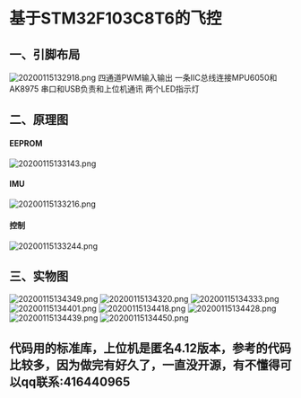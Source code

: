 # 基于STM32F103C8T6的飞控
## 一、引脚布局
![20200115132918.png](http://markdown.shaowp.cn/img/20200115132918.png)
四通道PWM输入输出
一条IIC总线连接MPU6050和AK8975
串口和USB负责和上位机通讯
两个LED指示灯

## 二、原理图
#### EEPROM
![20200115133143.png](http://markdown.shaowp.cn/img/20200115133143.png)


#### IMU
![20200115133216.png](http://markdown.shaowp.cn/img/20200115133216.png)

#### 控制
![20200115133244.png](http://markdown.shaowp.cn/img/20200115133244.png)

## 三、实物图
![20200115134349.png](http://markdown.shaowp.cn/img/20200115134349.png)
![20200115134320.png](http://markdown.shaowp.cn/img/20200115134320.png)
![20200115134333.png](http://markdown.shaowp.cn/img/20200115134333.png)
![20200115134401.png](http://markdown.shaowp.cn/img/20200115134401.png)
![20200115134418.png](http://markdown.shaowp.cn/img/20200115134418.png)
![20200115134428.png](http://markdown.shaowp.cn/img/20200115134428.png)
![20200115134439.png](http://markdown.shaowp.cn/img/20200115134439.png)
![20200115134450.png](http://markdown.shaowp.cn/img/20200115134450.png)
## 代码用的标准库，上位机是匿名4.12版本，参考的代码比较多，因为做完有好久了，一直没开源，有不懂得可以qq联系:416440965
